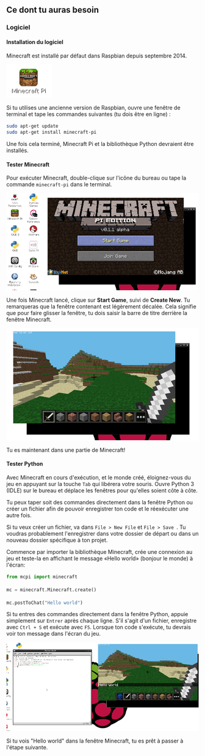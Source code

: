 ## Ce dont tu auras besoin

### Logiciel

#### Installation du logiciel

Minecraft est installé par défaut dans Raspbian depuis septembre 2014.

![Icône de bureau Minecraft Pi](images/minecraft-pi-shortcut.png)

Si tu utilises une ancienne version de Raspbian, ouvre une fenêtre de terminal et tape les commandes suivantes (tu dois être en ligne) :

```bash
sudo apt-get update
sudo apt-get install minecraft-pi
```

Une fois cela terminé, Minecraft Pi et la bibliothèque Python devraient être installés.

#### Tester Minecraft

Pour exécuter Minecraft, double-clique sur l'icône du bureau ou tape la commande `minecraft-pi` dans le terminal.

![](images/mcpi-start.png)

Une fois Minecraft lancé, clique sur **Start Game**, suivi de **Create New**. Tu remarqueras que la fenêtre contenant est légèrement décalée. Cela signifie que pour faire glisser la fenêtre, tu dois saisir la barre de titre derrière la fenêtre Minecraft.

![](images/mcpi-game.png)

Tu es maintenant dans une partie de Minecraft!

#### Tester Python

Avec Minecraft en cours d'exécution, et le monde créé, éloignez-vous du jeu en appuyant sur la touche `Tab` qui libérera votre souris. Ouvre Python 3 (IDLE) sur le bureau et déplace les fenêtres pour qu'elles soient côte à côte.

Tu peux taper soit des commandes directement dans la fenêtre Python ou créer un fichier afin de pouvoir enregistrer ton code et le réexécuter une autre fois.

Si tu veux créer un fichier, va dans `File > New File` et `File > Save `. Tu voudras probablement l'enregistrer dans votre dossier de départ ou dans un nouveau dossier spécifique à ton projet.

Commence par importer la bibliothèque Minecraft, crée une connexion au jeu et teste-la en affichant le message «Hello world» (bonjour le monde) à l'écran:

```python
from mcpi import minecraft

mc = minecraft.Minecraft.create()

mc.postToChat("Hello world")
```

Si tu entres des commandes directement dans la fenêtre Python, appuie simplement sur `Entrer` après chaque ligne. S'il s'agit d'un fichier, enregistre avec `Ctrl + S` et exécute avec `F5`. Lorsque ton code s'exécute, tu devrais voir ton message dans l'écran du jeu.

![](images/mcpi-idle.png)

Si tu vois "Hello world" dans la fenêtre Minecraft, tu es prêt à passer à l'étape suivante.